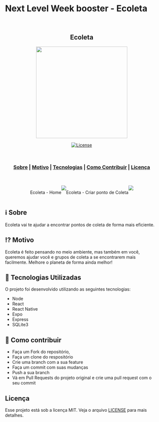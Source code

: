 # Next Level Week booster - Ecoleta

<br/>
<h2 align="center">
Ecoleta
</h2>

<p align="center"> 
<img src="https://ik.imagekit.io/vhx2sevqtq/logo_zOyCKJo_n.svg" width="300" heigth="300">
</p>

<p align="center">
  <a href="LICENSE" >
<img alt="License" src="https://img.shields.io/badge/license-MIT-%23F8952D">
  </a>
</p>

<br/>
<h3 align="center">  
  <a href="#information_source-sobre">Sobre</a> |
  <a href="#interrobang-motivo">Motivo</a> | 
  <a href="#rocket-tecnologias-utilizadas">Tecnologias</a> | 
  <a href="#link-como-contribuir">Como Contribuir</a> | 
  <a href="#licença">Licença</a> 
</h3>
<br/>
<br/>

<div style="display: flex; justify-content: center;">
    <p align="center">Ecoleta - Home</p> 
    <img style="max-width:300px;" 
    src="https://ik.imagekit.io/vhx2sevqtq/screenshot-localhost_3000-2020.07.01-16_48_18_Gu9JC4ZAI.png">
    <br/>
    <p align="center">Ecoleta - Criar ponto de Coleta</p>
    <img style="max-width:300px;" 
    src="https://ik.imagekit.io/vhx2sevqtq/nlw_7xHJBl9cH.gif">
</div>

## :information_source: Sobre

Ecoleta vai te ajudar a encontrar pontos de coleta de forma mais eficiente.

## :interrobang: Motivo

Ecoleta é feito pensando no meio ambiente, mas também em você, queremos ajudar você e grupos de coleta a se encontrarem mais facilmente. Melhore o planeta de forma ainda melhor!

## :rocket: Tecnologias Utilizadas

O projeto foi desenvolvido utilizando as seguintes tecnologias:

- Node
- React
- React Native
- Expo
- Express
- SQLite3

## :link: Como contribuir

- Faça um Fork do repositório,
- Faça um clone do respositório
- Crie uma branch com a sua feature
- Faça um commit com suas mudanças
- Push a sua branch
- Vá em Pull Requests do projeto original e crie uma pull request com o seu commit

## Licença
Esse projeto está sob a licença MIT. Veja o arquivo [LICENSE](LICENSE) para mais detalhes.
